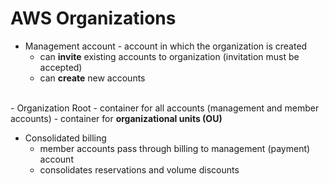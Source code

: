 # AWS Organizations

- Management account - account in which the organization is created
    - can <strong>invite</strong> existing accounts to organization (invitation must be accepted)
    - can <strong>create</strong> new accounts

<br>
- Organization Root
    - container for all accounts (management and member accounts)
    - container for <strong>organizational units (OU)</strong>

<br>

- Consolidated billing 
    - member accounts pass through billing to management (payment) account
    - consolidates reservations and volume discounts